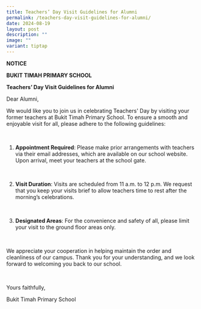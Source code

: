 ```yaml
---
title: Teachers’ Day Visit Guidelines for Alumni
permalink: /teachers-day-visit-guidelines-for-alumni/
date: 2024-08-19
layout: post
description: ""
image: ""
variant: tiptap
---
```

<p><strong>NOTICE</strong>
</p>
<p><strong>BUKIT TIMAH PRIMARY SCHOOL</strong>
</p>
<p><strong>Teachers’ Day Visit Guidelines for Alumni</strong>
</p>
<p>Dear Alumni,</p>
<p>We would like you to join us in celebrating Teachers' Day by visiting
your former teachers at Bukit Timah Primary School. To ensure a smooth
and enjoyable visit for all, please adhere to the following guidelines:</p>
<p>&nbsp;</p>
<ol data-tight="true" class="tight">
<li>
<p><strong>Appointment Required</strong>: Please make prior arrangements
with teachers via their email addresses, which are available on our school
website. Upon arrival, meet your teachers at the school gate.</p>
</li>
</ol>
<p>&nbsp;</p>
<ol start="2" data-tight="true" class="tight">
<li>
<p><strong>Visit Duration</strong>: Visits are scheduled from 11 a.m. to
12 p.m. We request that you keep your visits brief to allow teachers time
to rest after the morning’s celebrations.</p>
</li>
</ol>
<p>&nbsp;</p>
<ol start="3" data-tight="true" class="tight">
<li>
<p><strong>Designated Areas</strong>: For the convenience and safety of all,
please limit your visit to the ground floor areas only.</p>
</li>
</ol>
<p>&nbsp;</p>
<p>We appreciate your cooperation in helping maintain the order and cleanliness
of our campus. Thank you for your understanding, and we look forward to
welcoming you back to our school.</p>
<p>&nbsp;</p>
<p>Yours faithfully,</p>
<p>Bukit Timah Primary School</p>